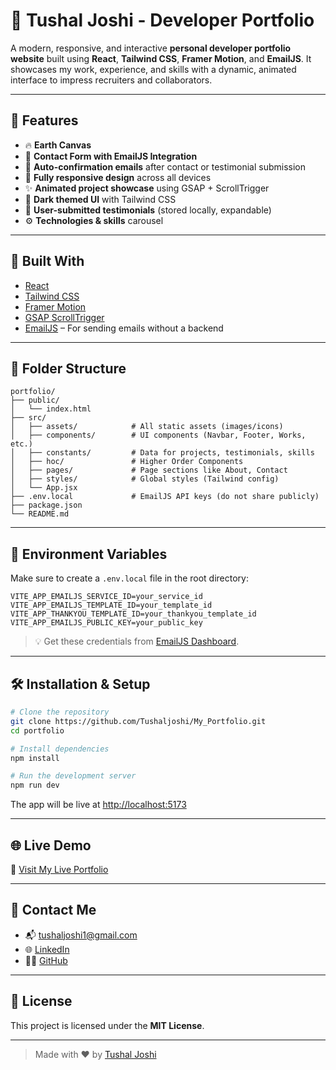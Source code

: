 
# 💼 Tushal Joshi - Developer Portfolio

A modern, responsive, and interactive **personal developer portfolio website** built using **React**, **Tailwind CSS**, **Framer Motion**, and **EmailJS**. It showcases my work, experience, and skills with a dynamic, animated interface to impress recruiters and collaborators.

---

## 🚀 Features

- 🔥 **Earth Canvas**
- 💬 **Contact Form with EmailJS Integration**
- 📩 **Auto-confirmation emails** after contact or testimonial submission
- 📱 **Fully responsive design** across all devices
- ✨ **Animated project showcase** using GSAP + ScrollTrigger
- 🎨 **Dark themed UI** with Tailwind CSS
- 📝 **User-submitted testimonials** (stored locally, expandable)
- ⚙️ **Technologies & skills** carousel

---

## 🧰 Built With

- [React](https://reactjs.org/)
- [Tailwind CSS](https://tailwindcss.com/)
- [Framer Motion](https://www.framer.com/motion/)
- [GSAP ScrollTrigger](https://greensock.com/scrolltrigger/)
- [EmailJS](https://www.emailjs.com/) – For sending emails without a backend

---

## 📂 Folder Structure

```
portfolio/
├── public/
│   └── index.html
├── src/
│   ├── assets/            # All static assets (images/icons)
│   ├── components/        # UI components (Navbar, Footer, Works, etc.)
│   ├── constants/         # Data for projects, testimonials, skills
│   ├── hoc/               # Higher Order Components
│   ├── pages/             # Page sections like About, Contact
│   ├── styles/            # Global styles (Tailwind config)
│   └── App.jsx
├── .env.local             # EmailJS API keys (do not share publicly)
├── package.json
└── README.md
```

---

## 🔐 Environment Variables

Make sure to create a `.env.local` file in the root directory:

```env
VITE_APP_EMAILJS_SERVICE_ID=your_service_id
VITE_APP_EMAILJS_TEMPLATE_ID=your_template_id
VITE_APP_THANKYOU_TEMPLATE_ID=your_thankyou_template_id
VITE_APP_EMAILJS_PUBLIC_KEY=your_public_key
```

> 💡 Get these credentials from [EmailJS Dashboard](https://dashboard.emailjs.com/).

---

## 🛠️ Installation & Setup

```bash
# Clone the repository
git clone https://github.com/Tushaljoshi/My_Portfolio.git
cd portfolio

# Install dependencies
npm install

# Run the development server
npm run dev
```

The app will be live at [http://localhost:5173](http://localhost:5173)

---

## 🌐 Live Demo

🔗 [Visit My Live Portfolio](https://my-portfolio-git-main-maxs-projects-462be51d.vercel.app/)

---

## 📧 Contact Me

- 📬 [tushaljoshi1@gmail.com](mailto:tushaljoshi1@gmail.com)
- 🌐 [LinkedIn](https://www.linkedin.com/in/tushaljoshi/)
- 🧑‍💻 [GitHub](https://github.com/Tushaljoshi)

---

## 📜 License

This project is licensed under the **MIT License**.

---

> Made with ❤️ by [Tushal Joshi](https://github.com/Tushaljoshi)
